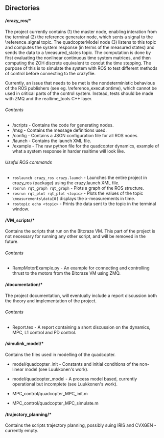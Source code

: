 ## Directories

#### /crazy_ros/*
The project currently contains (1) the master node, enabling interation from the terminal (2) the reference generator node, which sents a signal to the \reference_signal topic. The quadcopterModel node (3) listens to this topic and computes the
system response (in terms of the measured states) and sends the data to a \measured_states topic. The computation is done by first evaluating the nonlinear continuous time system matrices, and then computing the ZOH discrete equivalent to condut the time stepping. The purpose of this is to simulate the system with ROS to test different methods of control before connecting to the crazyflie.

Currently, an issue that needs to be met is the nondeterministic behavious of the ROS publishers (see eg. \reference_executiontime), which cannot be used in critical parts of the control system. Instead, tests should be made with ZMQ and the realtime_tools C++ layer.
###### Contents
* /scripts - Contains the code for generating nodes.
* /msg - Contains the message definitions used.
* /config - Contains a JSON configuration file for all ROS nodes.
* /launch - Contains the launch XML file.
* /example - The raw python file for the quadcopter dynamics, example of what a system response in harder realtime will look like.

###### Useful ROS commands
* ``roslaunch crazy_ros crazy.launch`` - Launches the entire project in crazy_ros (package) using the crazy.launch XML file.
* ``rosrun rqt_graph rqt_graph`` - Plots a graph of the ROS structure.
* ``rosrun rqt_plot rqt_plot <topic>``  - Plots the values of the topic ``\measurements\data[0]`` displays the x-measurements in time.
* ``rostopic echo <topic>`` - Prints the data sent to the topic in the terminal window.

#### /VM_scripts/*
Contains the scripts that run on the Bitcraze VM. This part of the project is not necessary for running any other script, and will be removed in the future.
###### Contents
* RampMotorExample.py - An example for connecting and controlling thrust
  to the motors from the Bitcraze VM using ZMQ.

#### /documentation/*
The project documentation, will eventually include a report discussion both the theory and implementation of the project. 
###### Contents
* Report.tex - A report containing a short discussion on the dynamics, MPC, L1 control and PD control.

#### /simulink_model/*
Contains the files used in modelling of the quadcopter.

* model/quadcopter_init - Constants and initial conditions of the
  non-linear model (see Luukkonen's work).
* model/quadcopter_model - A process model based, currently operational
  but incomplete  (see Luukkonen's work).

* MPC_control/quadcopter_MPC_init.m
* MPC_control/quadcopter_MPC_simulate.m

#### /trajectory_planning/*
Contains the scripts trajectory planning, possibly suing IRIS and CVXGEN -
currently empty.

